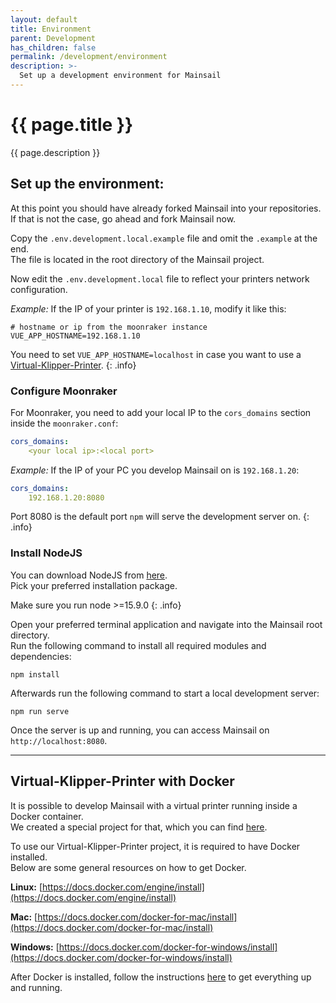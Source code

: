 ```yaml
---
layout: default
title: Environment
parent: Development
has_children: false
permalink: /development/environment
description: >-
  Set up a development environment for Mainsail
---
```


# {{ page.title }}
{{ page.description }}

## Set up the environment:
At this point you should have already forked Mainsail into your repositories. \
If that is not the case, go ahead and fork Mainsail now.

Copy the `.env.development.local.example` file and omit the `.example` at the end. \
The file is located in the root directory of the Mainsail project.

Now edit the `.env.development.local` file to reflect your printers network configuration.

_Example:_ If the IP of your printer is `192.168.1.10`, modify it like this:
```
# hostname or ip from the moonraker instance
VUE_APP_HOSTNAME=192.168.1.10
```
You need to set `VUE_APP_HOSTNAME=localhost` in case you want to use a [Virtual-Klipper-Printer](environment#virtual-klipper-printer-with-docker).
{: .info}

### Configure Moonraker
For Moonraker, you need to add your local IP to the `cors_domains` section inside the `moonraker.conf`:
```yaml
cors_domains:
    <your local ip>:<local port>
```
_Example:_ If the IP of your PC you develop Mainsail on is `192.168.1.20`:
```yaml
cors_domains:
    192.168.1.20:8080
```
Port 8080 is the default port `npm` will serve the development server on.
{: .info}


### Install NodeJS
You can download NodeJS from [here](https://nodejs.org/en/download). \
Pick your preferred installation package.

Make sure you run node >=15.9.0
{: .info}

Open your preferred terminal application and navigate into the Mainsail root directory. \
Run the following command to install all required modules and dependencies:
```shell
npm install
```
Afterwards run the following command to start a local development server:
```shell
npm run serve
```
Once the server is up and running, you can access Mainsail on `http://localhost:8080`.

---

## Virtual-Klipper-Printer with Docker
It is possible to develop Mainsail with a virtual printer running inside a Docker container. \
We created a special project for that, which you can find [here](https://github.com/mainsail-crew/virtual-klipper-printer).

To use our Virtual-Klipper-Printer project, it is required to have Docker installed. \
Below are some general resources on how to get Docker.

**Linux:** [https://docs.docker.com/engine/install](https://docs.docker.com/engine/install)

**Mac:** [https://docs.docker.com/docker-for-mac/install](https://docs.docker.com/docker-for-mac/install)

**Windows:** [https://docs.docker.com/docker-for-windows/install](https://docs.docker.com/docker-for-windows/install)

After Docker is installed, follow the instructions [here](https://github.com/mainsail-crew/virtual-klipper-printer#instructions) to get everything up and running.
